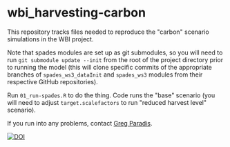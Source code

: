 # wbi_harvesting-carbon

This repository tracks files needed to reproduce the "carbon" scenario simulations in the WBI project.

Note that spades modules are set up as git submodules, so you will need to run `git submodule update --init` from the root of the project directory prior to running the model (this will clone specific commits of the appropriate branches of `spades_ws3_dataInit` and `spades_ws3` modules from their respective GitHub repositories).

Run `01_run-spades.R` to do the thing. Code runs the "base" scenario (you will need to adjust `target.scalefactors` to run "reduced harvest level" scenario).

If you run into any problems, contact [Greg Paradis](mailto:0@01101.io).

[![DOI](https://zenodo.org/badge/345519644.svg)](https://zenodo.org/badge/latestdoi/345519644)
